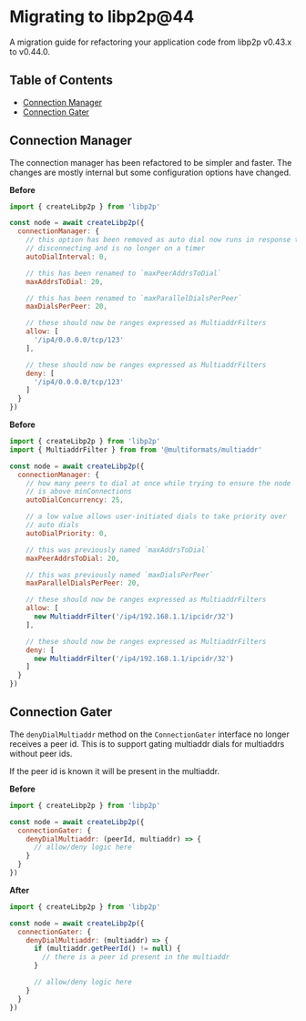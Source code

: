 # Migrating to libp2p@44 <!-- omit in toc -->

A migration guide for refactoring your application code from libp2p v0.43.x to v0.44.0.

## Table of Contents <!-- omit in toc -->

- [Connection Manager](#connection-manager)
- [Connection Gater](#connection-gater)

## Connection Manager

The connection manager has been refactored to be simpler and faster.  The changes
are mostly internal but some configuration options have changed.

**Before**

```js
import { createLibp2p } from 'libp2p'

const node = await createLibp2p({
  connectionManager: {
    // this option has been removed as auto dial now runs in response to peers
    // disconnecting and is no longer on a timer
    autoDialInterval: 0,

    // this has been renamed to `maxPeerAddrsToDial`
    maxAddrsToDial: 20,

    // this has been renamed to `maxParallelDialsPerPeer`
    maxDialsPerPeer: 20,

    // these should now be ranges expressed as MultiaddrFilters
    allow: [
      '/ip4/0.0.0.0/tcp/123'
    ],

    // these should now be ranges expressed as MultiaddrFilters
    deny: [
      '/ip4/0.0.0.0/tcp/123'
    ]
  }
})
```

**Before**

```js
import { createLibp2p } from 'libp2p'
import { MultiaddrFilter } from from '@multiformats/multiaddr'

const node = await createLibp2p({
  connectionManager: {
    // how many peers to dial at once while trying to ensure the node
    // is above minConnections
    autoDialConcurrency: 25,

    // a low value allows user-initiated dials to take priority over
    // auto dials
    autoDialPriority: 0,

    // this was previously named `maxAddrsToDial`
    maxPeerAddrsToDial: 20,

    // this was previously named `maxDialsPerPeer`
    maxParallelDialsPerPeer: 20,

    // these should now be ranges expressed as MultiaddrFilters
    allow: [
      new MultiaddrFilter('/ip4/192.168.1.1/ipcidr/32')
    ],

    // these should now be ranges expressed as MultiaddrFilters
    deny: [
      new MultiaddrFilter('/ip4/192.168.1.1/ipcidr/32')
    ]
  }
})
```

## Connection Gater

The `denyDialMultiaddr` method on the `ConnectionGater` interface no longer receives a peer id. This is to
support gating multiaddr dials for multiaddrs without peer ids.

If the peer id is known it will be present in the multiaddr.

**Before**

```js
import { createLibp2p } from 'libp2p'

const node = await createLibp2p({
  connectionGater: {
    denyDialMultiaddr: (peerId, multiaddr) => {
      // allow/deny logic here
    }
  }
})
```

**After**

```js
import { createLibp2p } from 'libp2p'

const node = await createLibp2p({
  connectionGater: {
    denyDialMultiaddr: (multiaddr) => {
      if (multiaddr.getPeerId() != null) {
        // there is a peer id present in the multiaddr
      }

      // allow/deny logic here
    }
  }
})
```

